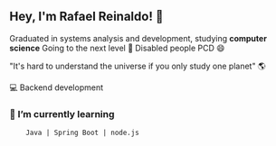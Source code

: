 ## Hey,  I'm Rafael Reinaldo! :wave:

Graduated in systems analysis and development, studying **computer science**
Going to the next level  :rocket:
Disabled people  PCD :smile:

"It's hard to understand the universe if you only study one planet" :earth_americas:

:computer: Backend development 
### 🌱 I’m currently learning
        Java | Spring Boot | node.js
